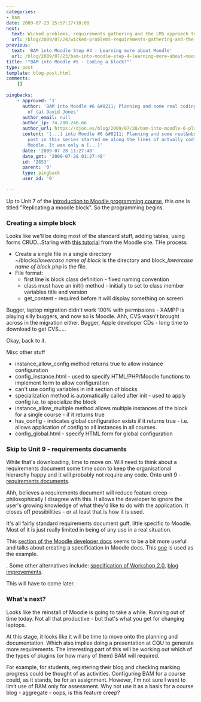```yaml
---
categories:
- bam
date: 2009-07-23 15:57:17+10:00
next:
  text: Wicked problems, requirements gathering and the LMS approach to e-learning
  url: /blog/2009/07/24/wicked-problems-requirements-gathering-and-the-lms-approach-to-e-learning/
previous:
  text: 'BAM into Moodle Step #4 - Learning more about Moodle'
  url: /blog/2009/07/23/bam-into-moodle-step-4-learning-more-about-moodle/
title: '"BAM into Moodle #5 - Coding a block?"'
type: post
template: blog-post.html
comments:
    []
    
pingbacks:
    - approved: '1'
      author: 'BAM into Moodle #6 &#8211; Planning and some real coding &laquo; The Weblog
        of (a) David Jones'
      author_email: null
      author_ip: 74.200.246.66
      author_url: https://djon.es/blog/2009/07/28/bam-into-moodle-6-planning-and-some-real-coding/
      content: '[...] into Moodle #6 &#8211; Planning and some real&nbsp;coding  The previous
        post in this series started me along the lines of actually coding something in
        Moodle. It was only a [...]'
      date: '2009-07-28 11:27:48'
      date_gmt: '2009-07-28 01:27:48'
      id: '2653'
      parent: '0'
      type: pingback
      user_id: '0'
    
---
```

Up to Unit 7 of the [introduction to Moodle programming course](http://dev.moodle.org/course/view.php?id=2), this one is titled "Replicating a moodle block". So the programming begins.

### Creating a simple block

Looks like we'll be doing most of the standard stuff, adding tables, using forms CRUD...Staring with [this tutorial](http://dev.moodle.org/course/view.php?id=2) from the Moodle site. THe process

- Create a single file in a single directory  
    ~/blocks/_lowercase name of block_ is the directory and block\__lowercase name of block_.php is the file.
- File format:
    - first line is block class definition - fixed naming convention
    - class must have an init() method - initially to set to class member variables title and version
    - get\_content - required before it will display something on screen

Bugger, laptop migration didn't work 100% with permissions - XAMPP is playing silly buggers, and now so is Moodle. Ahh, CVS wasn't brought across in the migration either. Bugger, Apple developer CDs - long time to download to get CVS.....

Okay, back to it.

Misc other stuff

- instance\_allow\_config method returns true to allow instance configuration
- config\_instance.html - used to specify HTML/PHP/Moodle functions to implement form to allow configuration
- can't use config variables in init section of blocks
- specialization method is automatically called after init - used to apply config i.e. to specialize the block
- instance\_allow\_multiple method allows multiple instances of the block for a single course - if it returns true
- has\_config - indicates global configuration exists if it returns true - i.e. allows application of config to all instances in all courses.
- config\_global.html - specify HTML form for global configuration

### Skip to Unit 9 - requirements documents

While that's downloading, time to move on. Will need to think about a requirements document some time soon to keep the organisational hierarchy happy and it will probably not require any code. Onto unit 9 - [requirements documents](http://dev.moodle.org/mod/resource/view.php?id=69).

Ahh, believes a requirements document will reduce feature creep - philosophically I disagree with this. It allows the developer to ignore the user's growing knowledge of what they'd like to do with the application. It closes off possibilities - or at least that is how it is used.

It's all fairly standard requirements document guff, little specific to Moodle. Most of it is just really limited in being of any use in a real situation.

This [section of the Moodle developer docs](http://docs.moodle.org/en/Development:Overview#Major_Development) seems to be a bit more useful and talks about creating a specification in Moodle docs. This [one](http://docs.moodle.org/en/Development:Grades) is used as the example.

. Some other alternatives include: [specification of Workshop 2.0](http://docs.moodle.org/en/Development:Workshop_2.0_specification), [blog improvements](http://docs.moodle.org/en/Student_projects/Blog_improvements).

This will have to come later.

### What's next?

Looks like the reinstall of Moodle is going to take a while. Running out of time today. Not all that productive - but that's what you get for changing laptops.

At this stage, it looks like it will be time to move onto the planning and documentation. Which also implies doing a presentation at CQU to generate more requirements. The interesting part of this will be working out which of the types of plugins (or how many of them) BAM will required.

For example, for students, registering their blog and checking marking progress could be thought of as activities. Configuring BAM for a course could, as it stands, be for an assignment. However, I'm not sure I want to limit use of BAM only for assessment. Why not use it as a basis for a course blog - aggregate - oops, is this feature creep?